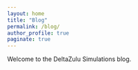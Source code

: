 ```yaml
---
layout: home
title: "Blog"
permalink: /blog/
author_profile: true
paginate: true
---
```


Welcome to the DeltaZulu Simulations blog.
